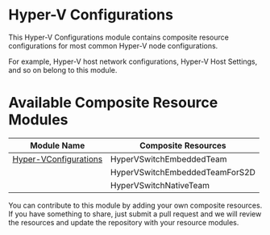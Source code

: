 # Hyper-V Configurations #
This Hyper-V Configurations module contains composite resource configurations for most common Hyper-V node configurations. 

For example, Hyper-V host network configurations, Hyper-V Host Settings, and so on belong to this module.

# Available Composite Resource Modules #
| Module Name  | Composite Resources |
| -----------  | ------------------- |
| [Hyper-VConfigurations](https://www.powershellgallery.com/packages/Hyper-VConfigurations) | HyperVSwitchEmbeddedTeam |
|  | HyperVSwitchEmbeddedTeamForS2D |
|  | HyperVSwitchNativeTeam |

You can contribute to this module by adding your own composite resources. If you have something to share, just submit a pull request and we will review the resources and update the repository with your resource modules.